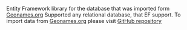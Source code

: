 Entity Framework library for the database that was imported form [Geonames.org](https://www.geonames.org)
Supported any relational database, that EF support. To import data from [Geonames.org](https://www.geonames.org) please visit [GitHub repository](https://github.com/menchul/Menchul.GeoNames.org)